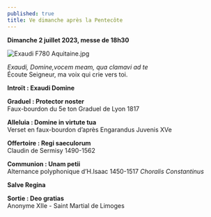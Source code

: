 ```yaml
---
published: true
title: Ve dimanche après la Pentecôte
---
```

**Dimanche 2 juillet 2023, messe de 18h30**

![Exaudi F780 Aquitaine.jpg]({{site.baseurl}}/images/Exaudi%20F780%20Aquitaine.jpg)

*Exaudi, Domine,vocem meam, qua clamavi ad te*  
Écoute Seigneur, ma voix qui crie vers toi.

**Introït : Exaudi Domine**

**Graduel : Protector noster**  
Faux-bourdon du 5e ton Graduel de Lyon 1817

**Alleluia : Domine in virtute tua**  
Verset en faux-bourdon d’après Engarandus Juvenis XVe

**Offertoire : Regi saeculorum**  
Claudin de Sermisy 1490-1562

**Communion : Unam petii**  
Alternance polyphonique d’H.Isaac 1450-1517 *Choralis Constantinus*

**Salve Regina**

**Sortie : Deo gratias**  
Anonyme XIIe - Saint Martial de Limoges
